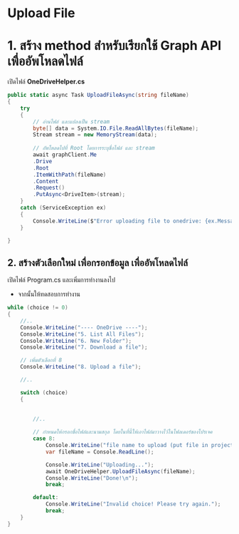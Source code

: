
# Upload File


# 1. สร้าง method สำหรับเรียกใช้ Graph API เพื่ออัพโหลดไฟล์

เปิดไฟล์ **OneDriveHelper.cs** 

```cs
public static async Task UploadFileAsync(string fileName)
{
    try
    {
        // อ่านไฟล์ และแปลงเป็น stream
        byte[] data = System.IO.File.ReadAllBytes(fileName);
        Stream stream = new MemoryStream(data);
        
        // อัพโหลดไปที่ Root โดยการระบุชื่อไฟล์ และ stream
        await graphClient.Me
        .Drive
        .Root
        .ItemWithPath(fileName)
        .Content
        .Request()
        .PutAsync<DriveItem>(stream);
    }
    catch (ServiceException ex)
    {
        Console.WriteLine($"Error uploading file to onedrive: {ex.Message}");
    }

}
```

## 2. สร้างตัวเลือกใหม่ เพื่อกรอกข้อมูล เพื่ออัพโหลดไฟล์

เปิดไฟล์ Program.cs และเพิ่มการทำงานลงไป

- จากนั้นให้ทดสอบการทำงาน

```cs
while (choice != 0)
{
    //..
    Console.WriteLine("---- OneDrive ----");
    Console.WriteLine("5. List All Files");
    Console.WriteLine("6. New Folder");
    Console.WriteLine("7. Download a file");

    // เพิ่มตัวเลือกที่ 8
    Console.WriteLine("8. Upload a file");

    //..

    switch (choice)
    {
        

        //..
        
        // กำหนดให้กรอกชื่อไฟล์และนามสกุล โดยในที่นี้ให้เอาไฟล์มาวางไว้ในโฟลเดอร์ของโปรเจค
        case 8: 
            Console.WriteLine("file name to upload (put file in project's root only):");
            var fileName = Console.ReadLine();

            Console.WriteLine("Uploading...");
            await OneDriveHelper.UploadFileAsync(fileName);
            Console.WriteLine("Done!\n");
            break;

        default:
            Console.WriteLine("Invalid choice! Please try again.");
            break;
    }
}
```